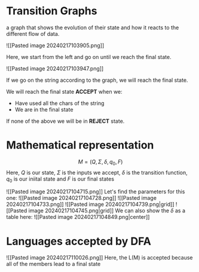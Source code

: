 # Transition Graphs
a graph that shows the evolution of their state and how it reacts to the different flow of data.

![[Pasted image 20240217103905.png]]

Here, we start from the left and go on until we reach the final state.

![[Pasted image 20240217103947.png]]

If we go on the string according to the graph, we will reach the final state.

We will reach the final state **ACCEPT** when we:
- Have used all the chars of the string
- We are in the final state

If none of the above we will be in **REJECT** state.

# Mathematical representation
$$M = (Q, \Sigma, \delta , q_{0}, F)$$
Here, $Q$ is our state, $\Sigma$ is the inputs we accept, $\delta$ is the transition function, $q_0$ is our iniital state and $F$ is our final states

![[Pasted image 20240217104715.png]]
Let's find the parameters for this one:
![[Pasted image 20240217104728.png]]
![[Pasted image 20240217104733.png]]
![[Pasted image 20240217104739.png|grid]]
![[Pasted image 20240217104745.png|grid]]
We can also show the $\delta$ as a table here:
![[Pasted image 20240217104849.png|center]]

# Languages accepted by DFA
![[Pasted image 20240217110026.png]]
Here, the L(M) is accepted because all of the members lead to a final state


